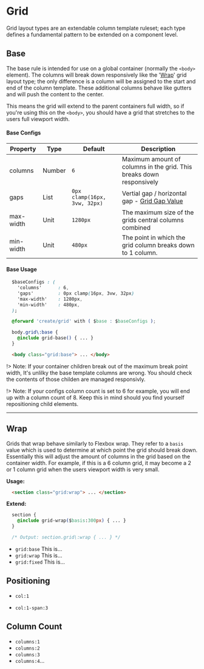 # Grid

Grid layout types are an extendable column template ruleset; each type defines a fundamental pattern to be extended on a component level. 

## Base

The base rule is intended for use on a global container (normally the `<body>` element). 
The columns will break down responsively like the '[Wrap](#wrap)' grid layout type; the only difference 
is a column will be assigned to the start and end of the column template. These additional
columns behave like gutters and will push the content to the center. 

This means the grid will extend to the parent containers full width, so if you're 
using this on the `<body>`, you should have a grid that stretches to the users full viewport width.

#### Base Configs

| Property     | Type     | Default                      | Description |
| ------------ | -------- | ---------------------------- |-------- |
| columns      | Number   | `6`                          | Maximum amount of columns in the grid. This breaks down responsively |
| gaps         | List     | `0px clamp(16px, 3vw, 32px)` | Vertial gap / horizontal gap - [Grid Gap Value](https://developer.mozilla.org/en-US/docs/Web/CSS/gap) |
| max-width    | Unit     | `1280px`                     | The maximum size of the grids central columns combined
| min-width    | Unit     | `480px`                      | The point in which the grid column breaks down to 1 column. 

#### Base Usage

```css
  $baseConfigs : (
    'columns'      : 6,
    'gaps'         : 0px clamp(16px, 3vw, 32px)
    'max-width'    : 1280px,
    'min-width'    : 480px,
  );

  @forward 'create/grid' with ( $base : $baseConfigs );

  body.grid\:base { 
    @include grid-base() { ... } 
  }
``` 
```html 
  <body class="grid:base"> ... </body>
```

!> Note: If your container children break out of the maximum break point width, 
It's unlilky the base template columns are wrong. You should check the contents of those childen are managed responsivly. 

!> Note: If your configs column count is set to 6 for example, you will end up with a column count of 8.
Keep this in mind should you find yourself repositioning child elements. 

------
## Wrap

Grids that wrap behave similarly to Flexbox wrap. They refer to a `basis` value which 
is used to determine at which point the grid should break down. Essentially this will
adjust the amount of columns in the grid based on the container width. 
For example, if this is a 6 column grid, it may become a 2 or 1 column grid when the
users viewport width is very small. 

**Usage:**

```html 
  <section class="grid:wrap"> ... </section>
```

**Extend:**

```css
  section { 
    @include grid-wrap($basis:300px) { ... }
  }

  /* Output: section.grid\:wrap { ... } */

```



- `grid:base` This is... 
- `grid:wrap` This is... 
- `grid:fixed` This is... 

## Positioning

- `col:1`

- `col:1-span:3`

## Column Count

- `columns:1`
- `columns:2`
- `columns:3`
- `columns:4`...